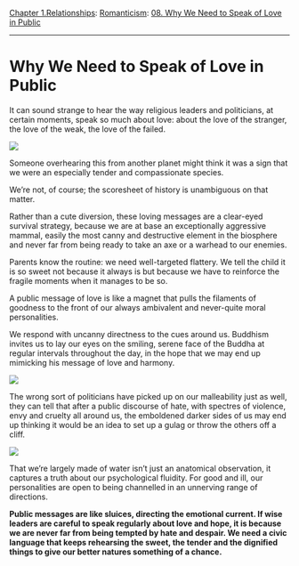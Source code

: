[Chapter 1.Relationships](https://www.theschooloflife.com/thebookoflife/category/relationships/): [Romanticism](https://www.theschooloflife.com/thebookoflife/category/relationships/romanticism/): [08. Why We Need to Speak of Love in Public](https://www.theschooloflife.com/thebookoflife/why-we-need-to-speak-of-love-in-public/)

* * *

# Why We Need to Speak of Love in Public

It can sound strange to hear the way religious leaders and politicians, at certain moments, speak so much about love: about the love of the stranger, the love of the weak, the love of the failed.

![](https://consortiumnews.com/wp-content/uploads/2013/04/jesus-sermononthemount.jpg)

Someone overhearing this from another planet might think it was a sign that we were an especially tender and compassionate species.

We’re not, of course; the scoresheet of history is unambiguous on that matter.

Rather than a cute diversion, these loving messages are a clear-eyed survival strategy, because we are at base an exceptionally aggressive mammal, easily the most canny and destructive element in the biosphere and never far from being ready to take an axe or a warhead to our enemies.

Parents know the routine: we need well-targeted flattery. We tell the child it is so sweet not because it always is but because we have to reinforce the fragile moments when it manages to be so.

A public message of love is like a magnet that pulls the filaments of goodness to the front of our always ambivalent and never-quite moral personalities.

We respond with uncanny directness to the cues around us. Buddhism invites us to lay our eyes on the smiling, serene face of the Buddha at regular intervals throughout the day, in the hope that we may end up mimicking his message of love and harmony.

**![](https://upload.wikimedia.org/wikipedia/commons/4/4e/Buddha_statue.jpg)**

The wrong sort of politicians have picked up on our malleability just as well, they can tell that after a public discourse of hate, with spectres of violence, envy and cruelty all around us, the emboldened darker sides of us may end up thinking it would be an idea to set up a gulag or throw the others off a cliff.

![](https://annabelleluce.files.wordpress.com/2012/01/12.jpg)

That we’re largely made of water isn’t just an anatomical observation, it captures a truth about our psychological fluidity. For good and ill, our personalities are open to being channelled in an unnerving range of directions.

**Public messages are like sluices, directing the emotional current. If wise leaders are careful to speak regularly about love and hope, it is because we are never far from being tempted by hate and despair. We need a civic language that keeps rehearsing&nbsp;the sweet, the tender and the dignified things to give our better natures something of a chance.**
